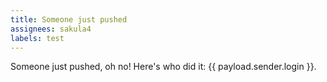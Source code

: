 ```yaml
---
title: Someone just pushed
assignees: sakula4
labels: test
---
```

Someone just pushed, oh no! Here's who did it: {{ payload.sender.login }}.